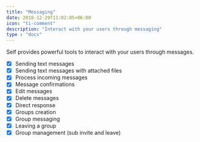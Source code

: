 ```yaml
---
title: "Messaging"
date: 2018-12-29T11:02:05+06:00
icon: "ti-comment"
description: "Interact with your users through messaging"
type : "docs"
---
```


Self provides powerful tools to interact with your users through messages.

- [x] Sending text messages
- [x] Sending text messages with attached files
- [x] Process incoming messages
- [x] Message confirmations
- [x] Edit messages
- [x] Delete messages
- [x] Direct response
- [x] Groups creation
- [x] Group messaging
- [x] Leaving a group  
- [x] Group management (sub invite and leave)